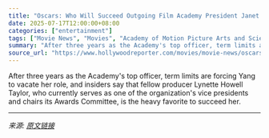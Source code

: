 ```yaml
---
title: "Oscars: Who Will Succeed Outgoing Film Academy President Janet Yang?"
date: 2025-07-17T12:00:00+08:00
categories: ["entertainment"]
tags: ["Movie News", "Movies", "Academy of Motion Picture Arts and Sciences", "Bill Kramer", "Howard A. Rodman", "Janet Yang", "Larry Karaszewski", "Lesley Barber", "Lynette Howell Taylor", "Oscars"]
summary: "After three years as the Academy's top officer, term limits are forcing Yang to vacate her role, and insiders say that fellow producer Lynette Howell Taylor, who currently serves as one of the organiz"
source_url: "https://www.hollywoodreporter.com/movies/movie-news/oscars-who-succeed-film-academy-president-janet-yang-1236211574/"
---
```


After three years as the Academy's top officer, term limits are forcing Yang to vacate her role, and insiders say that fellow producer Lynette Howell Taylor, who currently serves as one of the organization's vice presidents and chairs its Awards Committee, is the heavy favorite to succeed her.

---

*来源: [原文链接](https://www.hollywoodreporter.com/movies/movie-news/oscars-who-succeed-film-academy-president-janet-yang-1236211574/)*
